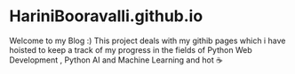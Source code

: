 # HariniBooravalli.github.io


Welcome to my Blog :)
 This project deals with my githib pages which i have hoisted to keep a track of my progress in the fields of Python Web Development , Python AI and Machine Learning and hot :coffee:
